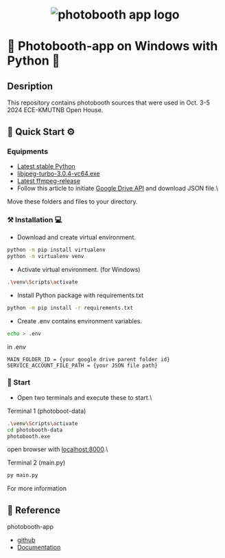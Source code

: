 <h1 align="center"><img src="https://raw.githubusercontent.com/photobooth-app/photobooth-app/main/assets/logo/logo-text-blue-transparent.png" alt="photobooth app logo" /></h1>

# 📸 Photobooth-app on Windows with Python 🐍

## Desription
This repository contains photobooth sources that were used in Oct. 3-5 2024 ECE-KMUTNB Open House.

## 📸 Quick Start ⚙️

### Equipments
- [Latest stable Python](https://www.python.org/downloads/)
- [libjpeg-turbo-3.0.4-vc64.exe](https://github.com/libjpeg-turbo/libjpeg-turbo/releases/download/3.0.4/libjpeg-turbo-3.0.4-vc64.exe)
- [Latest ffmpeg-release](https://www.gyan.dev/ffmpeg/builds/ffmpeg-release-full.7z)
- Follow this article to initiate [Google Drive API](https://ragug.medium.com/how-to-upload-files-using-the-google-drive-api-in-python-ebefdfd63eab) and download JSON file.\

Move these folders and files to your directory.

### ⚒️ Installation 💻
- Download and create virtual environment.
```bash
python -m pip install virtualenv
python -m virtualenv venv
```
- Activate virtual environment. (for Windows)
```bash
.\venv\Scripts\activate
```
- Install Python package with requirements.txt
```bash
python -m pip install -r requirements.txt
```
- Create .env contains environment variables.
```bash
echo > .env
```
in .env
```.env
MAIN_FOLDER_ID = {your google drive parent folder id}
SERVICE_ACCOUNT_FILE_PATH = {your JSON file path}
```

### 📁 Start
- Open two terminals and execute these to start.\

Terminal 1 (photoboot-data)
```bash
.\venv\Scripts\activate
cd photobooth-data
photobooth.exe
```
open browser with [localhost:8000](localhost:8000).\

Terminal 2 (main.py)
```bash
py main.py
```
For more information

## 📖 Reference

photobooth-app
- [github](https://github.com/photobooth-app/photobooth-app.git)
- [Documentation](https://photobooth-app.org/)

